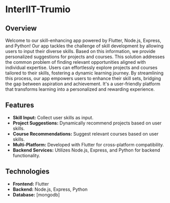 ﻿# InterIIT-Trumio

## Overview

Welcome to our skill-enhancing app powered by Flutter, Node.js, Express, and Python! Our app tackles the challenge of skill development by allowing users to input their diverse skills. Based on this information, we provide personalized suggestions for projects and courses. This solution addresses the common problem of finding relevant opportunities aligned with individual expertise. Users can effortlessly explore projects and courses tailored to their skills, fostering a dynamic learning journey. By streamlining this process, our app empowers users to enhance their skill sets, bridging the gap between aspiration and achievement. It's a user-friendly platform that transforms learning into a personalized and rewarding experience.

## Features

- **Skill Input:** Collect user skills as input.
- **Project Suggestions:** Dynamically recommend projects based on user skills.
- **Course Recommendations:** Suggest relevant courses based on user skills.
- **Multi-Platform:** Developed with Flutter for cross-platform compatibility.
- **Backend Services:** Utilizes Node.js, Express, and Python for backend functionality.

## Technologies

- **Frontend:** Flutter
- **Backend:** Node.js, Express, Python
- **Database:** [mongodb]
